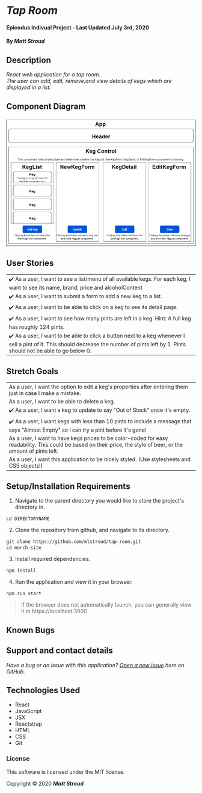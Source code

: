 # _Tap Room_

#### Epicodus Indivual Project - Last Updated July 3rd, 2020

#### By _**Matt Stroud**_

## Description
_React web application for a tap room._  
_The user can add, edit, remove,and view details of kegs which are displayed in a list._  

## Component Diagram

![Component diagram for tap room application.](https://raw.githubusercontent.com/mlstroud/tap-room/master/diagram.drawio.png)

## User Stories
|  |
|--|
| :heavy_check_mark: As a user, I want to see a list/menu of all available kegs. For each keg, I want to see its name, brand, price and alcoholContent |
| :heavy_check_mark: As a user, I want to submit a form to add a new keg to a list. |
| :heavy_check_mark: As a user, I want to be able to click on a keg to see its detail page. |
| :heavy_check_mark: As a user, I want to see how many pints are left in a keg. Hint: A full keg has roughly 124 pints. |
| :heavy_check_mark: As a user, I want to be able to click a button next to a keg whenever I sell a pint of it. This should decrease the number of pints left by 1. Pints should not be able to go below 0. |

## Stretch Goals
| |
|--|
| As a user, I want the option to edit a keg's properties after entering them just in case I make a mistake. |
| As a user, I want to be able to delete a keg. |
| :heavy_check_mark: As a user, I want a keg to update to say "Out of Stock" once it's empty. |
| :heavy_check_mark: As a user, I want kegs with less than 10 pints to include a message that says "Almost Empty" so I can try a pint before it's gone! |
| As a user, I want to have kegs prices to be color-coded for easy readability. This could be based on their price, the style of beer, or the amount of pints left. |
| As a user, I want this application to be nicely styled. (Use stylesheets and CSS objects!) |


## Setup/Installation Requirements

1. Navigate to the parent directory you would like to store the project's directory in.
```
cd DIRECTORYNAME
```
2. Clone the repository from github, and navigate to its directory.
```
git clone https://github.com/mlstroud/tap-room.git
cd merch-site
```
3. Install required dependencies.
```
npm install
```
4. Run the application and view it in your browser.
```
npm run start
```
> If the browser does not automatically launch, you can generally view it at https://localhost:3000

## Known Bugs
 
## Support and contact details

_Have a bug or an issue with this application? [Open a new issue](https://github.com/mlstroud/tap-room/issues) here on GitHub._

## Technologies Used

* React
* JavaScript
* JSX
* Reactstrap
* HTML
* CSS
* Git

### License

This software is licensed under the MIT license.

Copyright © 2020 **_Matt Stroud_**